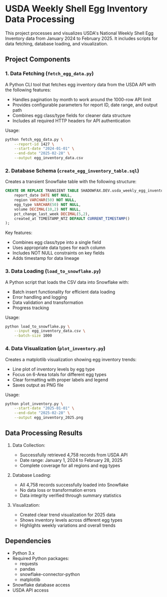 # USDA Weekly Shell Egg Inventory Data Processing

This project processes and visualizes USDA's National Weekly Shell Egg Inventory data from January 2024 to February 2025. It includes scripts for data fetching, database loading, and visualization.

## Project Components

### 1. Data Fetching (`fetch_egg_data.py`)

A Python CLI tool that fetches egg inventory data from the USDA API with the following features:
- Handles pagination by month to work around the 1000-row API limit
- Provides configurable parameters for report ID, date range, and output path
- Combines egg class/type fields for cleaner data structure
- Includes all required HTTP headers for API authentication

Usage:
```bash
python fetch_egg_data.py \
    --report-id 1427 \
    --start-date "2024-01-01" \
    --end-date "2025-02-28" \
    --output egg_inventory_data.csv
```

### 2. Database Schema (`create_egg_inventory_table.sql`)

Creates a transient Snowflake table with the following structure:
```sql
CREATE OR REPLACE TRANSIENT TABLE SHADOWFAX.DEV.usda_weekly_egg_inventory (
    report_date DATE NOT NULL,
    region VARCHAR(50) NOT NULL,
    egg_type VARCHAR(50) NOT NULL,
    volume DECIMAL(10,2) NOT NULL,
    pct_change_last_week DECIMAL(5,2),
    created_at TIMESTAMP_NTZ DEFAULT CURRENT_TIMESTAMP()
);
```

Key features:
- Combines egg class/type into a single field
- Uses appropriate data types for each column
- Includes NOT NULL constraints on key fields
- Adds timestamp for data lineage

### 3. Data Loading (`load_to_snowflake.py`)

A Python script that loads the CSV data into Snowflake with:
- Batch insert functionality for efficient data loading
- Error handling and logging
- Data validation and transformation
- Progress tracking

Usage:
```bash
python load_to_snowflake.py \
    --input egg_inventory_data.csv \
    --batch-size 1000
```

### 4. Data Visualization (`plot_inventory.py`)

Creates a matplotlib visualization showing egg inventory trends:
- Line plot of inventory levels by egg type
- Focus on 6-Area totals for different egg types
- Clear formatting with proper labels and legend
- Saves output as PNG file

Usage:
```bash
python plot_inventory.py \
    --start-date "2025-01-01" \
    --end-date "2025-02-28" \
    --output egg_inventory_2025.png
```

## Data Processing Results

1. Data Collection:
   - Successfully retrieved 4,758 records from USDA API
   - Date range: January 1, 2024 to February 28, 2025
   - Complete coverage for all regions and egg types

2. Database Loading:
   - All 4,758 records successfully loaded into Snowflake
   - No data loss or transformation errors
   - Data integrity verified through summary statistics

3. Visualization:
   - Created clear trend visualization for 2025 data
   - Shows inventory levels across different egg types
   - Highlights weekly variations and overall trends

## Dependencies

- Python 3.x
- Required Python packages:
  - requests
  - pandas
  - snowflake-connector-python
  - matplotlib
- Snowflake database access
- USDA API access